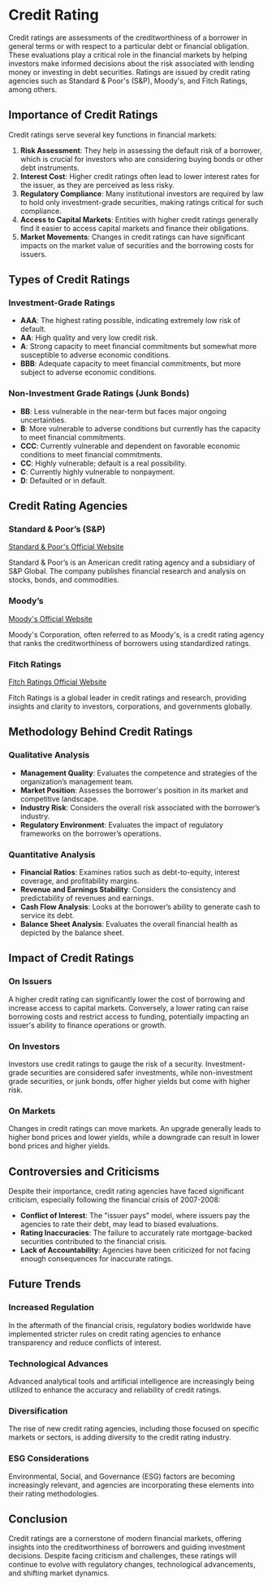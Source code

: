 # Credit Rating

Credit ratings are assessments of the creditworthiness of a borrower in general terms or with respect to a particular debt or financial obligation. These evaluations play a critical role in the financial markets by helping investors make informed decisions about the risk associated with lending money or investing in debt securities. Ratings are issued by credit rating agencies such as Standard & Poor's (S&P), Moody's, and Fitch Ratings, among others.

## Importance of Credit Ratings

Credit ratings serve several key functions in financial markets:

1. **Risk Assessment**: They help in assessing the default risk of a borrower, which is crucial for investors who are considering buying bonds or other debt instruments.
2. **Interest Cost**: Higher credit ratings often lead to lower interest rates for the issuer, as they are perceived as less risky.
3. **Regulatory Compliance**: Many institutional investors are required by law to hold only investment-grade securities, making ratings critical for such compliance.
4. **Access to Capital Markets**: Entities with higher credit ratings generally find it easier to access capital markets and finance their obligations.
5. **Market Movements**: Changes in credit ratings can have significant impacts on the market value of securities and the borrowing costs for issuers.

## Types of Credit Ratings

### Investment-Grade Ratings

- **AAA**: The highest rating possible, indicating extremely low risk of default.
- **AA**: High quality and very low credit risk.
- **A**: Strong capacity to meet financial commitments but somewhat more susceptible to adverse economic conditions.
- **BBB**: Adequate capacity to meet financial commitments, but more subject to adverse economic conditions.

### Non-Investment Grade Ratings (Junk Bonds)

- **BB**: Less vulnerable in the near-term but faces major ongoing uncertainties.
- **B**: More vulnerable to adverse conditions but currently has the capacity to meet financial commitments.
- **CCC**: Currently vulnerable and dependent on favorable economic conditions to meet financial commitments.
- **CC**: Highly vulnerable; default is a real possibility.
- **C**: Currently highly vulnerable to nonpayment.
- **D**: Defaulted or in default.

## Credit Rating Agencies

### Standard & Poor’s (S&P)

[Standard & Poor's Official Website](https://www.spglobal.com/ratings/)

Standard & Poor’s is an American credit rating agency and a subsidiary of S&P Global. The company publishes financial research and analysis on stocks, bonds, and commodities.

### Moody’s

[Moody's Official Website](https://www.moodys.com/)

Moody's Corporation, often referred to as Moody's, is a credit rating agency that ranks the creditworthiness of borrowers using standardized ratings.

### Fitch Ratings

[Fitch Ratings Official Website](https://www.fitchratings.com/)

Fitch Ratings is a global leader in credit ratings and research, providing insights and clarity to investors, corporations, and governments globally.

## Methodology Behind Credit Ratings

### Qualitative Analysis

- **Management Quality**: Evaluates the competence and strategies of the organization’s management team.
- **Market Position**: Assesses the borrower's position in its market and competitive landscape.
- **Industry Risk**: Considers the overall risk associated with the borrower’s industry.
- **Regulatory Environment**: Evaluates the impact of regulatory frameworks on the borrower’s operations.

### Quantitative Analysis

- **Financial Ratios**: Examines ratios such as debt-to-equity, interest coverage, and profitability margins.
- **Revenue and Earnings Stability**: Considers the consistency and predictability of revenues and earnings.
- **Cash Flow Analysis**: Looks at the borrower’s ability to generate cash to service its debt.
- **Balance Sheet Analysis**: Evaluates the overall financial health as depicted by the balance sheet.

## Impact of Credit Ratings

### On Issuers

A higher credit rating can significantly lower the cost of borrowing and increase access to capital markets. Conversely, a lower rating can raise borrowing costs and restrict access to funding, potentially impacting an issuer's ability to finance operations or growth.

### On Investors

Investors use credit ratings to gauge the risk of a security. Investment-grade securities are considered safer investments, while non-investment grade securities, or junk bonds, offer higher yields but come with higher risk.

### On Markets

Changes in credit ratings can move markets. An upgrade generally leads to higher bond prices and lower yields, while a downgrade can result in lower bond prices and higher yields.

## Controversies and Criticisms

Despite their importance, credit rating agencies have faced significant criticism, especially following the financial crisis of 2007-2008:

- **Conflict of Interest**: The "issuer pays" model, where issuers pay the agencies to rate their debt, may lead to biased evaluations.
- **Rating Inaccuracies**: The failure to accurately rate mortgage-backed securities contributed to the financial crisis.
- **Lack of Accountability**: Agencies have been criticized for not facing enough consequences for inaccurate ratings.

## Future Trends

### Increased Regulation

In the aftermath of the financial crisis, regulatory bodies worldwide have implemented stricter rules on credit rating agencies to enhance transparency and reduce conflicts of interest.

### Technological Advances

Advanced analytical tools and artificial intelligence are increasingly being utilized to enhance the accuracy and reliability of credit ratings.

### Diversification

The rise of new credit rating agencies, including those focused on specific markets or sectors, is adding diversity to the credit rating industry.

### ESG Considerations

Environmental, Social, and Governance (ESG) factors are becoming increasingly relevant, and agencies are incorporating these elements into their rating methodologies.

## Conclusion

Credit ratings are a cornerstone of modern financial markets, offering insights into the creditworthiness of borrowers and guiding investment decisions. Despite facing criticism and challenges, these ratings will continue to evolve with regulatory changes, technological advancements, and shifting market dynamics.